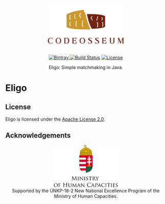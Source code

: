 <div align="center">
  <a href="https://github.com/codeosseum">
    <img alt="Codeosseum" src="docs/img/logo.png" width="250">
  </a>
</div>

<div align="center">

[ ![Bintray](https://api.bintray.com/packages/codeosseum/repo/eligo/images/download.svg) ](https://bintray.com/codeosseum/repo/eligo/_latestVersion)
[![Build Status](https://dev.azure.com/codeosseum/Eligo/_apis/build/status/codeosseum.eligo?branchName=master)](https://dev.azure.com/codeosseum/Eligo/_build/latest?definitionId=3&branchName=master)
[![License](https://img.shields.io/github/license/codeosseum/eligo.svg?label=license)](LICENSE)

</div>

<div align="center">
Eligo: Simple matchmaking in Java.
</div>

# Eligo

## License

Eligo is licensed under the [Apache License 2.0](LICENSE).

## Acknowledgements

<div align="center">
  <img alt="Ministry of Human Capacities" src="docs/img/ministry.png" width="200">
</div>

<div align="center">
    Supported by the ÚNKP-18-2 New National Excellence Program of the Ministry of Human Capacities.
</div>
